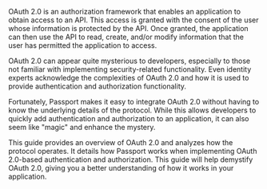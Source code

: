 OAuth 2.0 is an authorization framework that enables an application to obtain
access to an API.  This access is granted with the consent of the user whose
information is protected by the API.  Once granted, the application can then use
the API to read, create, and/or modify information that the user has permitted
the application to access.

OAuth 2.0 can appear quite mysterious to developers, especially to those not
familiar with implementing security-related functionality.  Even identity
experts acknowledge the complexities of OAuth 2.0 and how it is used to provide
authentication and authorization functionality.

Fortunately, Passport makes it easy to integrate OAuth 2.0 without having to
know the underlying details of the protocol.  While this allows developers to
quickly add authentication and authorization to an application, it can also seem
like "magic" and enhance the mystery.

This guide provides an overview of OAuth 2.0 and analyzes how the protocol
operates.  It details how Passport works when implementing OAuth 2.0-based
authentication and authorization.  This guide will help demystify OAuth 2.0,
giving you a better understanding of how it works in your application.
